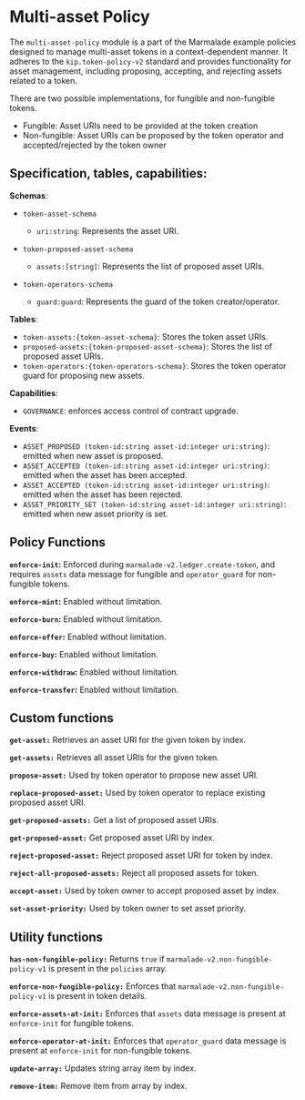 # Multi-asset Policy

The `multi-asset-policy` module is a part of the Marmalade example policies designed to manage multi-asset tokens in a context-dependent manner. It adheres to the `kip.token-policy-v2` standard and provides functionality for asset management, including proposing, accepting, and rejecting assets related to a token.

There are two possible implementations, for fungible and non-fungible tokens.

- Fungible: Asset URIs need to be provided at the token creation
- Non-fungible: Asset URIs can be proposed by the token operator and accepted/rejected by the token owner

## Specification, tables, capabilities:

**Schemas**:
- `token-asset-schema`
  - `uri:string`: Represents the asset URI.

- `token-proposed-asset-schema`
  - `assets:[string]`: Represents the list of proposed asset URIs.

- `token-operators-schema`
  - `guard:guard`: Represents the guard of the token creator/operator.

**Tables**:
- `token-assets:{token-asset-schema}`: Stores the token asset URIs.
- `proposed-assets:{token-proposed-asset-schema}`: Stores the list of proposed asset URIs.
- `token-operators:{token-operators-schema}`: Stores the token operator guard for proposing new assets.

**Capabilities**:
 - `GOVERNANCE`: enforces access control of contract upgrade.

**Events**:
 - `ASSET_PROPOSED (token-id:string asset-id:integer uri:string)`: emitted when new asset is proposed.
 - `ASSET_ACCEPTED (token-id:string asset-id:integer uri:string)`: emitted when the asset has been accepted.
 - `ASSET_ACCEPTED (token-id:string asset-id:integer uri:string)`: emitted when the asset has been rejected.
 - `ASSET_PRIORITY_SET (token-id:string asset-id:integer uri:string)`: emitted when new asset priority is set.

## Policy Functions

**`enforce-init`:** Enforced during `marmalade-v2.ledger.create-token`, and requires `assets` data message for fungible and `operator_guard` for non-fungible tokens.

**`enforce-mint`:** Enabled without limitation.

**`enforce-burn`:** Enabled without limitation.

**`enforce-offer`:** Enabled without limitation.

**`enforce-buy`:** Enabled without limitation.

**`enforce-withdraw`:** Enabled without limitation.

**`enforce-transfer`:** Enabled without limitation.

## Custom functions

**`get-asset:`** Retrieves an asset URI for the given token by index.

**`get-assets:`** Retrieves all asset URIs for the given token.

**`propose-asset:`** Used by token operator to propose new asset URI.

**`replace-proposed-asset:`** Used by token operator to replace existing proposed asset URI.

**`get-proposed-assets:`** Get a list of proposed asset URIs.

**`get-proposed-asset:`** Get proposed asset URI by index.

**`reject-proposed-asset:`** Reject proposed asset URI for token by index.

**`reject-all-proposed-assets:`** Reject all proposed assets for token.

**`accept-asset:`** Used by token owner to accept proposed asset by index.

**`set-asset-priority:`** Used by token owner to set asset priority.

## Utility functions

**`has-non-fungible-policy:`** Returns `true` if `marmalade-v2.non-fungible-policy-v1` is present in the `policies` array.

**`enforce-non-fungible-policy:`** Enforces that `marmalade-v2.non-fungible-policy-v1` is present in token details.

**`enforce-assets-at-init:`** Enforces that `assets` data message is present at `enforce-init` for fungible tokens.

**`enforce-operator-at-init:`** Enforces that `operator_guard` data message is present at `enforce-init` for non-fungible tokens.

**`update-array:`** Updates string array item by index.

**`remove-item:`** Remove item from array by index.